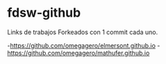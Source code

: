 # fdsw-github

Links de trabajos Forkeados con 1 commit cada uno.

-https://github.com/omegagero/elmersont.github.io
-https://github.com/omegagero/mathufer.github.io
